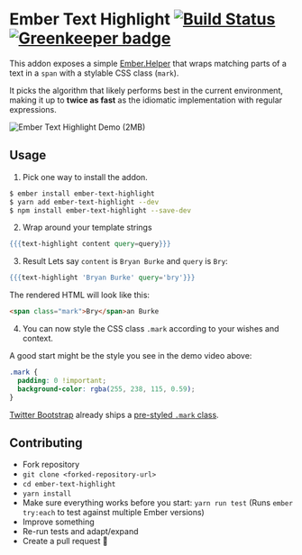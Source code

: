 # Ember Text Highlight [![Build Status](https://travis-ci.org/konradjurk/ember-text-highlight.svg?branch=master)](https://travis-ci.org/konradjurk/ember-text-highlight) [![Greenkeeper badge](https://badges.greenkeeper.io/konradjurk/ember-text-highlight.svg)](https://greenkeeper.io/)

This addon exposes a simple <a href="https://emberjs.com/api/ember/2.17/classes/Helper" target="_blank">Ember.Helper</a> that wraps matching parts of a text in a `span` with a stylable CSS class (`mark`).

It picks the algorithm that likely performs best in the current environment, making it up to **twice as fast** as the idiomatic implementation with regular expressions.

![Ember Text Highlight Demo (2MB)](https://github.com/konradjurk/ember-text-highlight/raw/master/demo-ember-text-highlight.gif "Ember Text Highlight Demo")

## Usage

1. Pick one way to install the addon.

```bash
$ ember install ember-text-highlight
$ yarn add ember-text-highlight --dev
$ npm install ember-text-highlight --save-dev
```

2. Wrap around your template strings
```handlebars
{{{text-highlight content query=query}}}
```

3. Result
Lets say `content` is `Bryan Burke` and `query` is `Bry`:

```handlebars
{{{text-highlight 'Bryan Burke' query='bry'}}}
```

The rendered HTML will look like this:

```html
<span class="mark">Bry</span>an Burke
```

4. You can now style the CSS class `.mark` according to your wishes and context.

A good start might be the style you see in the demo video above:

```css
.mark {
  padding: 0 !important;
  background-color: rgba(255, 238, 115, 0.59);
}
```

[Twitter Bootstrap](https://getbootstrap.com/) already ships a [pre-styled `.mark` class](https://v4-alpha.getbootstrap.com/content/typography/#inline-text-elements).

## Contributing

* Fork repository
* `git clone <forked-repository-url>`
* `cd ember-text-highlight`
* `yarn install`
* Make sure everything works before you start: `yarn run test` (Runs `ember try:each` to test against multiple Ember versions)
* Improve something
* Re-run tests and adapt/expand
* Create a pull request 🙌
